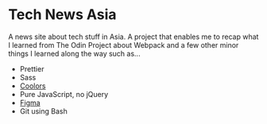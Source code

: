 # Tech News Asia

A news site about tech stuff in Asia. A project that enables me to recap what I learned from The Odin Project about Webpack and a few other minor things I learned along the way such as...

- Prettier
- Sass
- [Coolors](https://coolors.co/ "Coolors")
- Pure JavaScript, no jQuery
- [Figma](https://www.figma.com/ "Figma")
- Git using Bash
